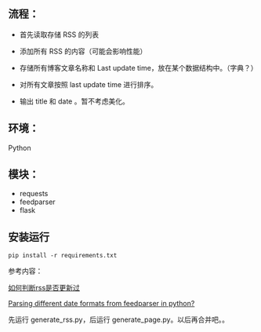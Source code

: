 ## 流程：

- 首先读取存储 RSS 的列表

- 添加所有 RSS 的内容（可能会影响性能）

- 存储所有博客文章名称和 Last update time，放在某个数据结构中。（字典？）

- 对所有文章按照 last update time 进行排序。

- 输出 title 和 date 。暂不考虑美化。

## 环境：

Python

## 模块：

- requests
- feedparser
- flask

## 安装运行

```
pip install -r requirements.txt
```

参考内容：

[如何判断rss是否更新过](https://segmentfault.com/q/1010000002681837)

[Parsing different date formats from feedparser in python?](https://stackoverflow.com/questions/225274/parsing-different-date-formats-from-feedparser-in-python)

先运行 generate_rss.py，后运行 generate_page.py。以后再合并吧。。
